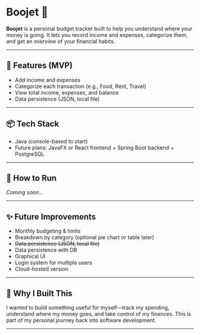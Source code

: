 # Boojet 💸

**Boojet** is a personal budget tracker built to help you understand where your money is going. It lets you record income and expenses, categorize them, and get an overview of your financial habits.

---

## 🚀 Features (MVP)

- Add income and expenses
- Categorize each transaction (e.g., Food, Rent, Travel)
- View total income, expenses, and balance
- Data persistence (JSON, local file)


---

## 📦 Tech Stack

- Java (console-based to start)
- Future plans: JavaFX or React frontend + Spring Boot backend + PostgreSQL

---

## 🔧 How to Run

*Coming soon...*

---

## ✨ Future Improvements

- Monthly budgeting & limits
- Breakdown by category (optional pie chart or table later)
- ~~Data persistence (JSON, local file)~~
- Data persistence with DB
- Graphical UI
- Login system for multiple users
- Cloud-hosted version

---

## 🧠 Why I Built This

I wanted to build something useful for myself—track my spending, understand where my money goes, and take control of my finances. This is part of my personal journey back into software development.

---
